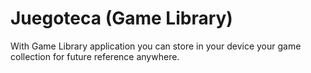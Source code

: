 # Juegoteca (Game Library)
With Game Library application you can store in your device your game collection for future reference anywhere.
